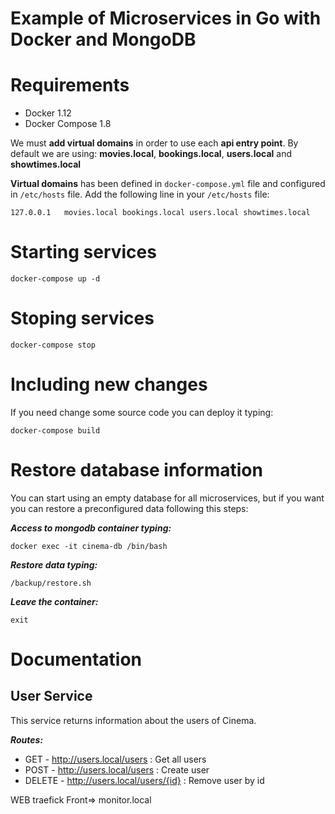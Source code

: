 #  Example of Microservices in Go with Docker and MongoDB

Requirements
===========

* Docker 1.12
* Docker Compose 1.8

We must **add virtual domains** in order to use each **api entry point**. By default we are using: **movies.local**, **bookings.local**, **users.local** and **showtimes.local**

**Virtual domains** has been defined in `docker-compose.yml` file and configured in `/etc/hosts` file. Add the following line in your `/etc/hosts` file:

```
127.0.0.1   movies.local bookings.local users.local showtimes.local
```

Starting services
==============================

```
docker-compose up -d
```

Stoping services
==============================

```
docker-compose stop
```

Including new changes
==============================

If you need change some source code you can deploy it typing:

```
docker-compose build
```

Restore database information
======================

You can start using an empty database for all microservices, but if you want you can restore a preconfigured data following this steps:

**_Access to mongodb container typing:_**

```
docker exec -it cinema-db /bin/bash
```

**_Restore data typing:_**

```
/backup/restore.sh
```

**_Leave the container:_**

```
exit
```


Documentation
======================

## User Service

This service returns information about the users of Cinema.

**_Routes:_**

* GET - http://users.local/users : Get all users
* POST - http://users.local/users : Create user
* DELETE - http://users.local/users/{id} : Remove user by id


WEB traefick Front=> monitor.local